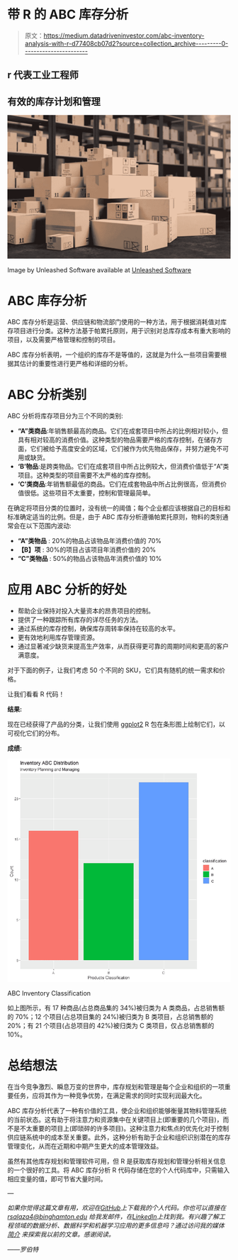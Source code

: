 # 带 R 的 ABC 库存分析

> 原文：<https://medium.datadriveninvestor.com/abc-inventory-analysis-with-r-d77408cb07d2?source=collection_archive---------0----------------------->

## r 代表工业工程师

## 有效的库存计划和管理

![](img/2187cccda02231062b8cb5a50a660830.png)

Image by Unleashed Software available at [Unleashed Software](https://www.unleashedsoftware.com/inventory-management-guide)

# ABC 库存分析

ABC 库存分析是运营、供应链和物流部门使用的一种方法，用于根据消耗值对库存项目进行分类。这种方法基于帕累托原则，用于识别对总库存成本有重大影响的项目，以及需要严格管理和控制的项目。

ABC 库存分析表明，一个组织的库存不是等值的，这就是为什么一些项目需要根据其估计的重要性进行更严格和详细的分析。

# ABC 分析类别

ABC 分析将库存项目分为三个不同的类别:

*   **“A”类商品**:年销售额最高的商品。它们在成套项目中所占的比例相对较小，但具有相对较高的消费价值。这种类型的物品需要严格的库存控制，在储存方面，它们被给予高度安全的区域，它们被作为优先物品保存，并努力避免不可用或缺货。
*   **‘B’物品**:是跨类物品。它们在成套项目中所占比例较大，但消费价值低于“A”类项目。这种类型的项目需要不太严格的库存控制。
*   **‘C’类商品**:年销售额最低的商品。它们在成套物品中所占比例很高，但消费价值很低。这些项目不太重要，控制和管理最简单。

在确定将项目分类的位置时，没有统一的阈值；每个企业都应该根据自己的目标和标准确定适当的比例。但是，由于 ABC 库存分析遵循帕累托原则，物料的类别通常会在以下范围内波动:

*   **“A”类物品** : 20%的物品占该物品年消费价值的 70%
*   **【B】项** : 30%的项目占该项目年消费价值的 20%
*   **“C”类物品** : 50%的物品占该物品年消费价值的 10%

# 应用 ABC 分析的好处

*   帮助企业保持对投入大量资本的昂贵项目的控制。
*   提供了一种跟踪所有库存的详尽任务的方法。
*   通过系统的库存控制，确保库存周转率保持在较高的水平。
*   更有效地利用库存管理资源。
*   通过显著减少缺货来提高生产效率，从而获得更可靠的周期时间和更高的客户满意度。

对于下面的例子，让我们考虑 50 个不同的 SKU，它们具有随机的统一需求和价格。

让我们看看 R 代码！

**结果:**

现在已经获得了产品的分类，让我们使用 [ggplot2](https://cran.r-project.org/web/packages/ggplot2/ggplot2.pdf) R 包在条形图上绘制它们，以可视化它们的分布。

**成绩:**

![](img/50a70b55541e8754512d2e18d3d24b5c.png)

ABC Inventory Classification

如上图所示，有 17 种商品(占总商品集的 34%)被归类为 A 类商品，占总销售额的 70%；12 个项目(占总项目集的 24%)被归类为 B 类项目，占总销售额的 20%；有 21 个项目(占总项目的 42%)被归类为 C 类项目，仅占总销售额的 10%。

# 总结想法

在当今竞争激烈、瞬息万变的世界中，库存规划和管理是每个企业和组织的一项重要任务，应将其作为一种竞争优势，在满足需求的同时实现利润最大化。

ABC 库存分析代表了一种有价值的工具，使企业和组织能够衡量其物料管理系统的当前状态。这有助于将注意力和资源集中在关键项目上(即重要的几个项目)，而不是不太重要的项目上(即琐碎的许多项目)。这种注意力和焦点的优先化对于控制供应链系统中的成本至关重要。此外，这种分析有助于企业和组织识别潜在的库存管理变化，从而在近期和中期产生更大的成本管理效益。

虽然有其他库存规划和管理软件可用，但 R 是获取库存规划和管理分析相关信息的一个很好的工具。将 ABC 库存分析 R 代码存储在您的个人代码库中，只需输入相应变量的值，即可节省大量时间。

*—*

*如果你觉得这篇文章有用，欢迎在*[*GitHub*](https://github.com/rsalaza4/R-for-Industrial-Engineering/blob/master/Inventory%20Planning%20and%20Managing/ABC%20Inventories.R)*上下载我的个人代码。你也可以直接在 rsalaza4@binghamton.edu 给我发邮件，在*[*LinkedIn*](https://www.linkedin.com/in/roberto-salazar-reyna/)*上找到我。有兴趣了解工程领域的数据分析、数据科学和机器学习应用的更多信息吗？通过访问我的媒体* [*简介*](https://robertosalazarr.medium.com/) *来探索我以前的文章。感谢阅读。*

*——罗伯特*
